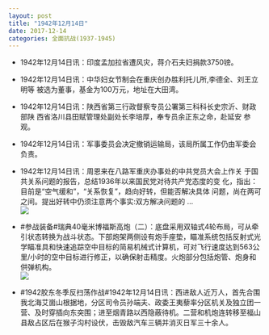 ```yaml
---
layout: post
title: "1942年12月14日"
date: 2017-12-14
categories: 全面抗战(1937-1945)
---
```


<meta name="referrer" content="no-referrer" />

- 1942年12月14日讯：印度孟加拉省遭风灾，蒋介石夫妇捐款3750镑。 

- 1942年12月14日讯：中华妇女节制会在重庆创办胜利托儿所,李德全、刘王立明等 被选为董事，基金为100万元，地址在大田湾。 

- 1942年12月14日讯：陕西省第三行政督察专员公署第三科科长史宗沂、财政部陕 西省洛川县田赋管理处副处长李培厚，奉专员余正东之命，赴延安 参观。 

- 1942年12月14日讯：军事委员会决定撤销运输局，该局所属工作仍由军委会负责。 

- 1942年12月14日讯：周恩来在八路军重庆办事处的中共党员大会上作关 于国共关系问题的报告，总结1936年以来国民党对待共产党态度的变 化，指出：目前是“空气缓和”，“关系恢复”，趋向好转，但能否解决具体 问题，尚在两可之间。提出好转中仍须注意两个事实:双方解决问题的  ... <br/><img src="https://wx1.sinaimg.cn/large/aca367d8ly1fmg45zxk6gj20c80cw3yo.jpg" />

- #参战装备#瑞典40毫米博福斯高炮（二）：底盘采用双轴式4轮布局，可从牵引状态转换为战斗状态。下部炮架两侧设有炮手座垫，瞄准系统包括反射式光学瞄准具和快速追踪空中目标的简易机械式计算机，可对飞行速度达到563公里/小时的空中目标进行修正，以确保射击精度。火炮部分包括炮管、炮身和供弹机构。 <br/><img src="https://wx1.sinaimg.cn/large/aca367d8ly1fmg2ft7fk4j20go1uuk8t.jpg" />

- #1942胶东冬季反扫荡作战#1942年12月14日讯：西进敌人近万人，首先合围我北海艾崮山根据地，分区司令员孙端夫、政委王夷藜率分区机关及独立团一营、及时穿插向东突围；进至烟青路以西隐蔽待机。二营和机炮连转移至福山县敌占区后在猴子沟村设伏，击毁敌汽车三辆并消灭日军三十余人。 

